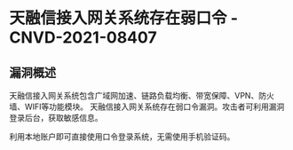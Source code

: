 # 天融信接入网关系统存在弱口令 - CNVD-2021-08407
漏洞概述
----

天融信接入网关系统包含广域网加速、链路负载均衡、带宽保障、VPN、防火墙、WIFI等功能模块。 天融信接入网关系统存在弱口令漏洞。攻击者可利用漏洞登录后台，获取敏感信息。

利用本地账户即可直接使用口令登录系统，无需使用手机验证码。